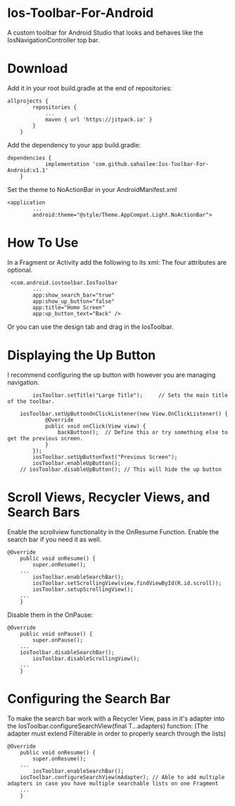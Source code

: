 # Ios-Toolbar-For-Android
A custom toolbar for Android Studio that looks and behaves like the IosNavigationController top bar.

# Download
Add it in your root build.gradle at the end of repositories:
```
allprojects {
		repositories {
			...
			maven { url 'https://jitpack.io' }
		}
	}
```

Add the dependency to your app build.gradle:
```
dependencies {
	        implementation 'com.github.sahailee:Ios-Toolbar-For-Android:v1.1'
	}
```

Set the theme to NoActionBar in your AndroidManifest.xml
```
<application
        ...
        android:theme="@style/Theme.AppCompat.Light.NoActionBar">
```

# How To Use

In a Fragment or Activity add the following to its xml:
The four attributes are optional.
```
 <com.android.iostoolbar.IosToolbar
        ...
        app:show_search_bar="true" 
        app:show_up_button="false"
        app:title="Home Screen"
        app:up_button_text="Back" />
```
Or you can use the design tab and drag in the IosToolbar.

# Displaying the Up Button
I recommend configuring the up button with however you are managing navigation.
```
        iosToolbar.setTitle("Large Title"); 	// Sets the main title of the toolbar.
	
	iosToolbar.setUpButtonOnClickListener(new View.OnClickListener() {
            @Override
            public void onClick(View view) {
                backButton();  // Define this or try something else to get the previous screen.
            }
        });
    	iosToolbar.setUpButtonText("Previous Screen");
    	iosToolbar.enableUpButton();
	// iosToolbar.disableUpButton(); // This will hide the up button
```

# Scroll Views, Recycler Views, and Search Bars
Enable the scrollview functionality in the OnResume Function.
Enable the search bar if you need it as well.
```
@Override
    public void onResume() {
        super.onResume();
	...
        iosToolbar.enableSearchBar();
        iosToolbar.setScrollingView(view.findViewById(R.id.scroll));
        iosToolbar.setupScrollingView();
	...
    }
```

Disable them in the OnPause:
```
@Override
    public void onPause() {
        super.onPause();
	...
	iosToolbar.disableSearchBar();
        iosToolbar.disableScrollingView();
	...
    }
```

# Configuring the Search Bar
To make the search bar work with a Recycler View, pass in it's adapter into the IosToolbar.configureSearchView(final T...adapters) function:
(The adapter must extend Filterable in order to properly search through the lists)
```
@Override
    public void onResume() {
        super.onResume();
	...
        iosToolbar.enableSearchBar();
	iosToolbar.configureSearchView(mAdapter); // Able to add multiple adapters in case you have multiple searchable lists on one Fragment
	...
    }
```

